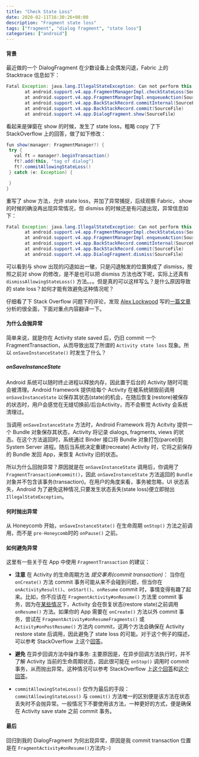 ```yaml
---
title: "Check State Loss"
date: 2020-02-11T16:30:26+08:00
description: "Fragment state loss"
tags: ["fragment", "dialog fragment", "state loss"]
categories: ["android"]
---
```


#### 背景

最近做的一个 DialogFragment 在少数设备上会偶发闪退，Fabric 上的 Stacktrace 信息如下：

``` java
Fatal Exception: java.lang.IllegalStateException: Can not perform this action after onSaveInstanceState
       at android.support.v4.app.FragmentManagerImpl.checkStateLoss(SourceFile)
       at android.support.v4.app.FragmentManagerImpl.enqueueAction(SourceFile)
       at android.support.v4.app.BackStackRecord.commitInternal(SourceFile)
       at android.support.v4.app.BackStackRecord.commit(SourceFile)
       at android.support.v4.app.DialogFragment.show(SourceFile）
```

看起来是弹窗在 show 的时候，发生了 state loss，粗略 copy 了下 StackOverflow 上的回答，做了如下修改：

``` java
fun show(manager: FragmentManager?) {
 try {
   val ft = manager?.beginTransaction()
   ft?.add(this, "tag of dialog")
   ft?.commitAllowingStateLoss()
 } catch (e: Exception) {

 }
}
```

重写了 show 方法，允许 state loss，并加了异常捕捉，后续观察 Fabric， show 的时候的确没再出现异常情况，但 dismiss 的时候还是有闪退出现，异常信息如下：

``` java
Fatal Exception: java.lang.IllegalStateException: Can not perform this action after onSaveInstanceState
       at android.support.v4.app.FragmentManagerImpl.checkStateLoss(SourceFile)
       at android.support.v4.app.FragmentManagerImpl.enqueueAction(SourceFile)
       at android.support.v4.app.BackStackRecord.commitInternal(SourceFile)
       at android.support.v4.app.BackStackRecord.commit(SourceFile)
       at android.support.v4.app.DialogFragment.dismiss(SourceFile）  
```

可以看到与 show 出现的闪退如出一辙，只是闪退触发的位置换成了 dismiss，按照之前对 show 的修改，是不是也可以把 dismiss 方法也改下呢，实际上还真有 `dismissAllowingStateLoss()` 方法。。。但是真的可以这样写么？是什么原因导致的 state loss？如何才能有效避免这种情况呢？

仔细看了下 Stack Overflow 问题下的评论，发现 [Alex Lockwood][alex] 写的[一篇文章][article]分析的很全面，下面对重点内容翻译一下。

#### 为什么会抛异常

简单来说，就是你在 Activity state saved 后，仍旧 commit 一个 FragmentTransaction，从而导致出现了所谓的 `Activity state loss` 现象。所以 `onSaveInstanceState()` 时发生了什么？

##### onSaveInstanceState

Android 系统可以随时终止进程以释放内存，因此置于后台的 Activity 随时可能会被清理。Android framework 提供给每个 Activity 在被系统销毁前调用 `onSaveInstanceState` 以保存其状态(state)的机会，在随后恢复(restore)被保存的状态时，用户会感觉在无缝切换前/后台Activity，而不会察觉 Activity 会系统清理过。

当调用 `onSaveInstanceState` 方法时，Android Framework 将为 Acitvity 提供一个 Bundle 对象保存其状态，Activity 将记录 dialogs, fragments, views 的状态。在这个方法返回时，系统通过 Binder 接口将 Bundle 对象打包(parcel)到 System Server 进程。随后当系统决定重建(recreate) Activity 时，它将之前保存的 Bundle 发回 App，来恢复 Activity 旧的状态。

所以为什么回抛异常？原因就是在 `onSaveInstanceState` 调用后，你调用了 `FragmentTransaction#commit()`，因此 `onSaveInstanceState` 方法返回的 `Bundle` 对象并不包含该事务(transaction)。在用户的角度来看，事务被忽略，UI 状态丢失，Android 为了避免这种情况,只要发生状态丢失(state loss)便立即抛出 `IllegalStateException`。

#### 何时抛出异常

从 Honeycomb 开始，`onSaveInstanceState()` 在生命周期 `onStop()` 方法之前调用，而不是 `pre-Honeycomb`时的 `onPause()` 之前。

#### 如何避免异常

这里有一些关于在 App 中使用 `FragmentTransaction` 的建议：

+ **注意** 在 Activity 的生命周期方法 *提交事务(commit transaction)*：
当你在 `onCreate()` 方法 commit 事务可能从来不会碰到问题，但当你在 `onActivityResult()`、`onStart()`、`onResume` commit 时，事情变得有趣了起来。比如，你不应该在 `FragmentActivity#onResume()` 方法里 commit 事务，因为在[某些情况][p]下，Activity 会在恢复状态(restore state)之前调用 `onResume()` 方法。如果你的 App 需要在 `onCreate()` 方法以外 commit 事务，尝试在 `FragmentActivity#onResumeFragments()` 或 `Activity#onPostResume()` 方法内 commit，这两个方法会确保在 Activity restore state 后调用，因此避免了 state loss 的可能。对于这个例子的描述，可以参考 StackOverflow 上这个[回答][answer]。

+ **避免** 在异步回调方法中操作事务:
主要原因是，在异步回调方法执行时，并不了解 Activity 当前的生命周期状态，因此很可能在 `onStop()` 调用时 commit 事务，从而抛出异常。这种情况可以参考 StackOverflow 上[这个回答][answer1]和[这个回答][answer2]。

+ `commitAllowingStateLoss()` 仅作为最后的手段：
`commitAllowingStateLoss()` 与 `commit()` 方法唯一的区别便是该方法在状态丢失时不会抛异常。一般情况下不要使用该方法，一种更好的方式，便是确保在 Activity save state 之前 commit 事务。

#### 最后

回归到我的 DialogFragment 为何出现异常，原因是我 commit transaction 位置是在 `FragmentActivity#onResume()`方法内:-)

[alex]:https://twitter.com/alexjlockwood
[article]:https://www.androiddesignpatterns.com/2013/08/fragment-transaction-commit-state-loss.html
[p]:http://developer.android.com/reference/android/support/v4/app/FragmentActivity.html#onResume()
[answer]:http://stackoverflow.com/q/16265733/844882
[answer1]:http://stackoverflow.com/q/8040280/844882
[answer2]:http://stackoverflow.com/q/7992496/844882
